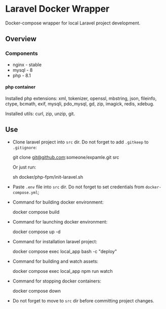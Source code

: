 # Laravel Docker Wrapper

Docker-compose wrapper for local Laravel project development.

## Overview

### Components
* nginx - stable
* mysql - 8
* php - 8.1

#### php container
Installed php extensions: xml, tokenizer, openssl, mbstring, json, fileinfo, ctype, 
 bcmath, exif, mysqli, pdo_mysql, gd, zip, imagick, redis, xdebug.

Installed utils: curl, zip, unzip, git.

## Use
* Clone laravel project into `src` dir. Do not forget to add `.gitkeep` to `.gitignore`:

  	git clone git@github.com:someone/expamle.git src
	
  Or just run:

	sh docker/php-fpm/init-laravel.sh

* Paste `.env` file into `src` dir. Do not forget to set credentials from `docker-compose.yml`;

* Command for building docker environment:

  	docker compose build
  	
* Command for launching docker environment:

  	docker compose up -d

* Command for installation laravel project:

  	docker compose exec local_app bash -c "deploy"

* Command for building and watch assets:

  	docker compose exec local_app npm run watch

* Command for stopping docker containers:

  	docker compose down

* Do not forget to move to `src` dir before committing project changes.
